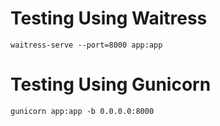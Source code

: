 # Testing Using Waitress

`waitress-serve --port=8000 app:app`

# Testing Using Gunicorn

`gunicorn app:app -b 0.0.0.0:8000`
